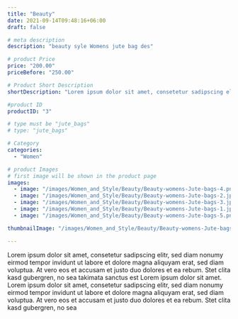 ```yaml
---
title: "Beauty"
date: 2021-09-14T09:48:16+06:00
draft: false

# meta description
description: "beauty syle Womens jute bag des"

# product Price
price: "200.00"
priceBefore: "250.00"

# Product Short Description
shortDescription: "Lorem ipsum dolor sit amet, consetetur sadipscing elitr, sed diam nonumy eirmod tempor invidunt ut"

#product ID
productID: "3"

# type must be "jute_bags"
# type: "jute_bags"

# Category
categories:
  - "Women"

# product Images
# first image will be shown in the product page
images:
  - image: "/images/Women_and_Style/Beauty/Beauty-womens-Jute-bags-4.png"
  - image: "/images/Women_and_Style/Beauty/Beauty-womens-Jute-bags-2.jpg"
  - image: "/images/Women_and_Style/Beauty/Beauty-womens-Jute-bags-3.jpg"
  - image: "/images/Women_and_Style/Beauty/Beauty-womens-Jute-bags-1.jpg"
  - image: "/images/Women_and_Style/Beauty/Beauty-womens-Jute-bags-5.png"

thumbnailImage: "/images/Women_and_Style/Beauty/Beauty-womens-Jute-bags-4.png"

---
```


Lorem ipsum dolor sit amet, consetetur sadipscing elitr, sed diam nonumy eirmod tempor invidunt ut labore et dolore magna aliquyam erat, sed diam voluptua. At vero eos et accusam et justo duo dolores et ea rebum. Stet clita kasd gubergren, no sea takimata sanctus est Lorem ipsum dolor sit amet. Lorem ipsum dolor sit amet, consetetur sadipscing elitr, sed diam nonumy eirmod tempor invidunt ut labore et dolore magna aliquyam erat, sed diam voluptua. At vero eos et accusam et justo duo dolores et ea rebum. Stet clita kasd gubergren, no sea
